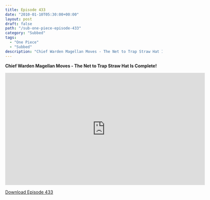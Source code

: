 ```yaml
---
title: Episode 433
date: "2010-01-10T05:30:00+00:00"
layout: post
draft: false
path: "/sub-one-piece-episode-433"
category: "Subbed"
tags:
  - "One Piece"
  - "Subbed"
description: "Chief Warden Magellan Moves - The Net to Trap Straw Hat Is Complete!"
---
```


**Chief Warden Magellan Moves - The Net to Trap Straw Hat Is Complete!**

<iframe width="640" height="360" src="https://www.rapidvideo.com/e/G6GJ4PWHME" frameborder="0" marginwidth=0 marginheight=0 scrolling=no allowfullscreen></iframe>

<a href="http://ouo.io/qs/eCodkFEQ?s=https://rapidvid.to/d/https://www.rapidvideo.com/e/G6GJ4PWHME">Download Episode 433</a>
